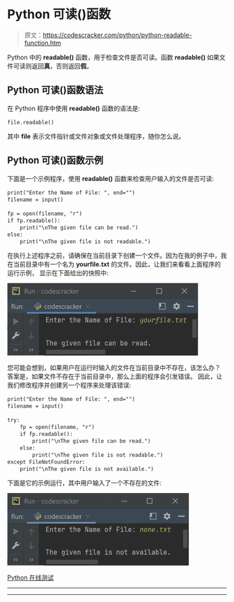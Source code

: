 # Python 可读()函数

> 原文：<https://codescracker.com/python/python-readable-function.htm>

Python 中的 **readable()** 函数，用于检查文件是否可读。函数 **readable()** 如果文件可读则返回**真**，否则返回**假**。

## Python 可读()函数语法

在 Python 程序中使用 **readable()** 函数的语法是:

```
file.readable()
```

其中 **file** 表示文件指针或文件对象或文件处理程序，随你怎么说。

## Python 可读()函数示例

下面是一个示例程序，使用 **readable()** 函数来检查用户输入的文件是否可读:

```
print("Enter the Name of File: ", end="")
filename = input()

fp = open(filename, "r")
if fp.readable():
    print("\nThe given file can be read.")
else:
    print("\nThe given file is not readable.")
```

在执行上述程序之前，请确保在当前目录下创建一个文件。因为在我的例子中，我在当前目录中有一个名为 **yourfile.txt** 的文件。因此，让我们来看看上面程序的运行示例， 显示在下面给出的快照中:

![python readable function](img/ed327db2a2ffe0b73fd406b32cb31de3.png)

您可能会想到，如果用户在运行时输入的文件在当前目录中不存在，该怎么办？
答案是，如果文件不存在于当前目录中，那么上面的程序会引发错误。 因此，让我们修改程序并创建另一个程序来处理该错误:

```
print("Enter the Name of File: ", end="")
filename = input()

try:
    fp = open(filename, "r")
    if fp.readable():
        print("\nThe given file can be read.")
    else:
        print("\nThe given file is not readable.")
except FileNotFoundError:
    print("\nThe given file is not available.")
```

下面是它的示例运行，其中用户输入了一个不存在的文件:

![python readable function example](img/820878545c2a8b0c39a38d2f1e12d895.png)

[Python 在线测试](/exam/showtest.php?subid=10)

* * *

* * *